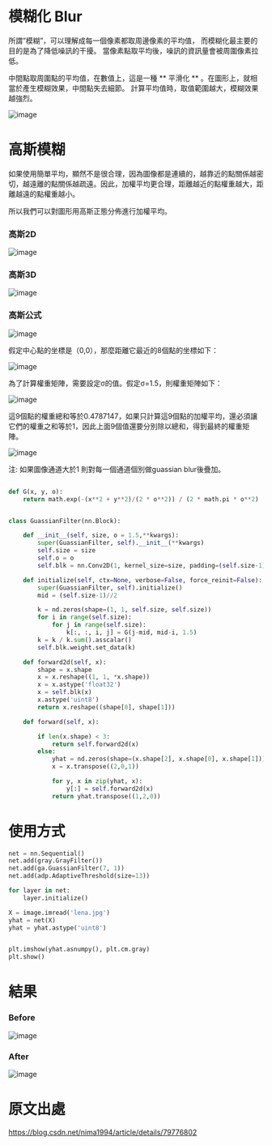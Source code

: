 # 模糊化 Blur

所謂”模糊”，可以理解成每一個像素都取周邊像素的平均值， 而模糊化最主要的目的是為了降低噪訊的干擾。 當像素點取平均後，噪訊的資訊量會被周圍像素拉低。

中間點取周圍點的平均值，在數值上，這是一種 ** 平滑化 ** 。在圖形上，就相當於產生模糊效果，中間點失去細節。 計算平均值時，取值範圍越大，模糊效果越強烈。


![image](https://github.com/rockuass1235/deep-learning/blob/master/images/avg_blur.png)


# 高斯模糊

如果使用簡單平均，顯然不是很合理，因為圖像都是連續的，越靠近的點關係越密切，越遠離的點關係越疏遠。因此，加權平均更合理，距離越近的點權重越大，距離越遠的點權重越小。

所以我們可以對圖形用高斯正態分佈進行加權平均。

### 高斯2D

![image](https://github.com/rockuass1235/deep-learning/blob/master/images/ga_blur_2d.png)

### 高斯3D

![image](https://github.com/rockuass1235/deep-learning/blob/master/images/ga_blur_3d.png)



### 高斯公式

![image](https://github.com/rockuass1235/deep-learning/blob/master/images/ga_formula.png)


假定中心點的坐標是（0,0），那麼距離它最近的8個點的坐標如下：

![image](https://github.com/rockuass1235/deep-learning/blob/master/images/ga_pivot.png)


為了計算權重矩陣，需要設定σ的值。假定σ=1.5，則權重矩陣如下：

![image](https://github.com/rockuass1235/deep-learning/blob/master/images/ga_weight.png)

這9個點的權重總和等於0.4787147，如果只計算這9個點的加權平均，還必須讓它們的權重之和等於1，因此上面9個值還要分別除以總和，得到最終的權重矩陣。

![image](https://github.com/rockuass1235/deep-learning/blob/master/images/ga_final_weight.png)


注: 如果圖像通道大於1 則對每一個通道個別做guassian blur後疊加。



```Python

def G(x, y, o):
    return math.exp(-(x**2 + y**2)/(2 * o**2)) / (2 * math.pi * o**2)


class GuassianFilter(nn.Block):

    def __init__(self, size, o = 1.5,**kwargs):
        super(GuassianFilter, self).__init__(**kwargs)
        self.size = size
        self.o = o
        self.blk = nn.Conv2D(1, kernel_size=size, padding=(self.size-1)//2)

    def initialize(self, ctx=None, verbose=False, force_reinit=False):
        super(GuassianFilter, self).initialize()
        mid = (self.size-1)//2

        k = nd.zeros(shape=(1, 1, self.size, self.size))
        for i in range(self.size):
            for j in range(self.size):
                k[:, :, i, j] = G(j-mid, mid-i, 1.5)
        k = k / k.sum().asscalar()
        self.blk.weight.set_data(k)

    def forward2d(self, x):
        shape = x.shape
        x = x.reshape((1, 1, *x.shape))
        x = x.astype('float32')
        x = self.blk(x)
        x.astype('uint8')
        return x.reshape((shape[0], shape[1]))

    def forward(self, x):

        if len(x.shape) < 3:
            return self.forward2d(x)
        else:
            yhat = nd.zeros(shape=(x.shape[2], x.shape[0], x.shape[1]))
            x = x.transpose((2,0,1))

            for y, x in zip(yhat, x):
                y[:] = self.forward2d(x)
            return yhat.transpose((1,2,0))
```

# 使用方式

```Python
net = nn.Sequential()
net.add(gray.GrayFilter())
net.add(ga.GuassianFilter(7, 1))
net.add(adp.AdaptiveThreshold(size=13))

for layer in net:
    layer.initialize()

X = image.imread('lena.jpg')
yhat = net(X)
yhat = yhat.astype('uint8')


plt.imshow(yhat.asnumpy(), plt.cm.gray)
plt.show()

```


# 結果

### Before

![image](https://github.com/rockuass1235/deep-learning/blob/master/images/before_blur.png)

### After

![image](https://github.com/rockuass1235/deep-learning/blob/master/images/after_blur.png)

# 原文出處

https://blog.csdn.net/nima1994/article/details/79776802



